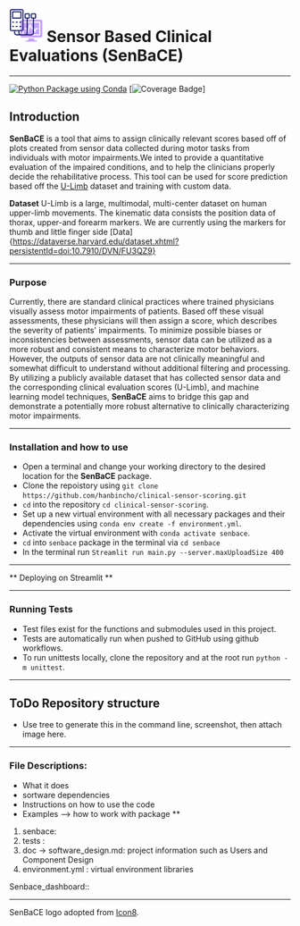 # <img src= "doc/electromyography.png" height="60"></img> Sensor Based Clinical Evaluations (SenBaCE)
---
[![Python Package using Conda](https://github.com/hanbincho/clinical-sensor-scoring/actions/workflows/python-package-conda.yml/badge.svg)](https://github.com/hanbincho/clinical-sensor-scoring/actions/workflows/python-package-conda.yml)
[![Coverage Badge](https://img.shields.io/endpoint?url=https://gist.githubusercontent.com/hanbincho/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/raw/clinical-sensor-scoring__heads_main.json)]

## Introduction
**SenBaCE** is a tool that aims to assign clinically relevant scores based off of plots created from sensor data collected during motor tasks from individuals with motor impairments.We inted to provide a quantitative evaluation of the impaired conditions, and to help the clinicians properly decide the rehabilitative process. This tool can be used for score prediction based off the [U-Limb](https://academic.oup.com/gigascience/article/10/6/giab043/6304920) dataset and training with custom data.  

**Dataset** U-Limb is a large, multimodal, multi-center dataset on human upper-limb movements. The kinematic data consists the position data of thorax, upper-and forearm markers. We are currently using the markers for thumb and little finger side
[Data] {https://dataverse.harvard.edu/dataset.xhtml?persistentId=doi:10.7910/DVN/FU3QZ9} 

---------------------------------------

### Purpose
Currently, there are standard clinical practices where trained physicians visually assess motor impairments of patients. Based off these visual assessments, these physicians will then assign a score, which describes the severity of patients' impairments. To minimize possible biases or inconsistencies between assessments, sensor data can be utilized as a more robust and consistent means to characterize motor behaviors. However, the outputs of sensor data are not clinically meaningful and somewhat difficult to understand without additional filtering and processing. By utilizing a publicly available dataset that has collected sensor data and the corresponding clinical evaluation scores (U-Limb), and machine learning model techniques, **SenBaCE** aims to bridge this gap and demonstrate a potentially more robust alternative to clinically characterizing motor impairments.

---------------------------------------

### Installation and how to use
* Open a terminal and change your working directory to the desired location for the **SenBaCE** package.
* Clone the repoistory using `git clone https://github.com/hanbincho/clinical-sensor-scoring.git`
* `cd` into the repository `cd clinical-sensor-scoring`.
* Set up a new virtual environment with all necessary packages and their dependencies using `conda env create -f environment.yml`.
* Activate the virtual environment with `conda activate senbace`.
* `cd` into `senbace` package in the terminal via `cd senbace`
* In the terminal run `Streamlit run main.py --server.maxUploadSize 400`

---------------------------------------

** Deploying on Streamlit ** 

--------------------------------------- 

### Running Tests

* Test files exist for the functions and submodules used in this project. 
* Tests are automatically run when pushed to GitHub using github workflows. 
* To run unittests locally, clone the repository and at the root run `python -m unittest`.

---------------------------------------

## ToDo Repository structure
* Use tree to generate this in the command line, screenshot, then attach image here. 

---------------------------------------

### File Descriptions:
* What it does
* sortware dependencies
* Instructions on how to use the code
* Examples --> how to work with package **


1. senbace: 
2. tests : 
3. doc -> software_design.md: project information such as Users and Component Design
4. environment.yml : virtual environment libraries

Senbace_dashboard::  


---------------------------------------


SenBaCE logo adopted from [Icon8](https://icons8.com/icons/set/Electromyograph).


